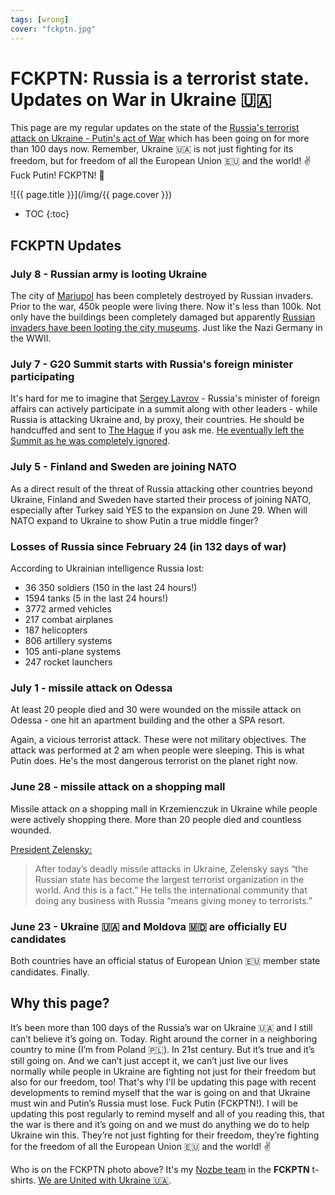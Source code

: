 ```yaml
---
tags: [wrong]
cover: "fckptn.jpg"
---
```


# FCKPTN: Russia is a terrorist state. Updates on War in Ukraine 🇺🇦

This page are my regular updates on the state of the [Russia's terrorist attack on Ukraine - Putin's act of War](/nowar/) which has been going on for more than 100 days now. Remember, Ukraine 🇺🇦 is not just fighting for its freedom, but for freedom of all the European Union 🇪🇺 and the world! ✌️ Fuck Putin! FCKPTN! 🖕

<!--More-->

![{{ page.title }}](/img/{{ page.cover }})

* TOC
{:toc}

## FCKPTN Updates

### July 8 - Russian army is looting Ukraine

The city of [Mariupol](https://en.wikipedia.org/wiki/Mariupol) has been completely destroyed by Russian invaders. Prior to the war, 450k people were living there. Now it's less than 100k. Not only have the buildings been completely damaged but apparently [Russian invaders have been looting the city museums](https://twitter.com/anneapplebaum/status/1545150814464970753). Just like the Nazi Germany in the WWII.

### July 7 - G20 Summit starts with Russia's foreign minister participating

It's hard for me to imagine that [Sergey Lavrov](https://en.wikipedia.org/wiki/Sergey_Lavrov) - Russia's minister of foreign affairs can actively participate in a summit along with other leaders - while Russia is attacking Ukraine and, by proxy, their countries. He should be handcuffed and sent to [The Hague](https://en.wikipedia.org/wiki/International_Court_of_Justice) if you ask me. [He eventually left the Summit as he was completely ignored](https://twitter.com/Flash43191300/status/1545316656808853504).

### July 5 - Finland and Sweden are joining NATO

As a direct result of the threat of Russia attacking other countries beyond Ukraine, Finland and Sweden have started their process of joining NATO, especially after Turkey said YES to the expansion on June 29. When will NATO expand to Ukraine to show Putin a true middle finger?

### Losses of Russia since February 24 (in 132 days of war)

According to Ukrainian intelligence Russia lost:

- 36 350 soldiers (150 in the last 24 hours!)
- 1594 tanks (5 in the last 24 hours!)
- 3772 armed vehicles
- 217 combat airplanes
- 187 helicopters
- 806 artillery systems
- 105 anti-plane systems
- 247 rocket launchers

### July 1 - missile attack on Odessa

At least 20 people died and 30 were wounded on the missile attack on Odessa - one hit an apartment building and the other a SPA resort.

Again, a vicious terrorist attack. These were not military objectives. The attack was performed at 2 am when people were sleeping. This is what Putin does. He's the most dangerous terrorist on the planet right now.

### June 28 - missile attack on a shopping mall

Missile attack on a shopping mall in Krzemienczuk in Ukraine while people were actively shopping there. More than 20 people died and countless wounded.

[President Zelensky:](https://twitter.com/ChristopherJM/status/1541525200793206786)

> After today’s deadly missile attacks in Ukraine, Zelensky says “the Russian state has become the largest terrorist organization in the world. And this is a fact.” He tells the international community that doing any business with Russia “means giving money to terrorists.”

### June 23 - Ukraine 🇺🇦 and Moldova 🇲🇩 are officially EU candidates

Both countries have an official status of European Union 🇪🇺 member state candidates. Finally.

## Why this page?

It’s been more than 100 days of the Russia’s war on Ukraine 🇺🇦 and I still can’t believe it’s going on. Today. Right around the corner in a neighboring country to mine (I’m from Poland 🇵🇱). In 21st century. But it’s true and it’s still going on. And we can’t just accept it, we can’t just live our lives normally while people in Ukraine are fighting not just for their freedom but also for our freedom, too! That's why I'll be updating this page with recent developments to remind myself that the war is going on and that Ukraine must win and Putin’s Russia must lose. Fuck Putin (FCKPTN!). I will be updating this post regularly to remind myself and all of you reading this, that the war is there and it’s going on and we must do anything we do to help Ukraine win this. They’re not just fighting for their freedom, they’re fighting for the freedom of all the European Union 🇪🇺 and the world! ✌️ 

Who is on the FCKPTN photo above? It's my [Nozbe team](/nozbe/) in the **FCKPTN** t-shirts. [We are United with Ukraine 🇺🇦](/nowar/).


[n]: https://michael.gratis/nozbe
[np]: https://michael.gratis/nozbepersonal